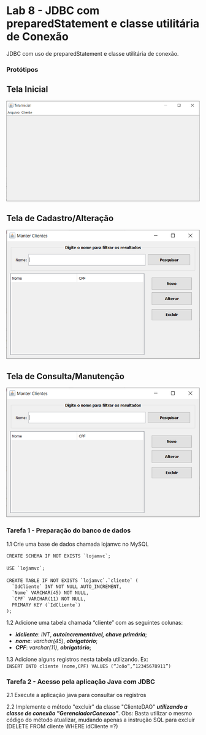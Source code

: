 # Lab 8 - JDBC com preparedStatement e classe utilitária de Conexão
JDBC com uso de preparedStatement e classe utilitária de conexão.

### Protótipos

## Tela Inicial
![JDBCPreparedStatement](prototipos/lab8_CRUD_JDBCPreparedStatement_Prototipo_telaInicial.png)

## Tela de Cadastro/Alteração
![JDBCPreparedStatement](prototipos/lab8_CRUD_JDBCPreparedStatement_Prototipo_ManterClientes.png)

## Tela de Consulta/Manutenção
![JDBCPreparedStatement](prototipos/lab8_CRUD_JDBCPreparedStatement_Prototipo_ManterClientes.png)


### Tarefa 1 - Preparação do banco de dados

1.1 Crie uma base de dados chamada lojamvc no MySQL

```
CREATE SCHEMA IF NOT EXISTS `lojamvc`;

USE `lojamvc`;

CREATE TABLE IF NOT EXISTS `lojamvc`.`cliente` (
  `IdCliente` INT NOT NULL AUTO_INCREMENT,
  `Nome` VARCHAR(45) NOT NULL,
  `CPF` VARCHAR(11) NOT NULL,
  PRIMARY KEY (`IdCliente`)
);

```

1.2 Adicione uma tabela chamada “cliente” com as seguintes colunas: 
* ***idcliente***: _INT_, ***autoincrementável, chave primária***;
* ***nome***: _varchar(45)_, ***obrigatório***;
* ***CPF***: _varchar(11)_, ***obrigatório***;

1.3 Adicione alguns registros nesta tabela utilizando. Ex: <br />
<code>INSERT INTO cliente (nome,CPF) VALUES (“João”,”12345678911”) </code>

### Tarefa 2 - Acesso pela aplicação Java com JDBC
2.1 Execute a aplicação java para consultar os registros

2.2 Implemente o método "excluir" da classe "ClienteDAO" ***utilizando a classe de conexão "GerenciadorConexao"***.
Obs: Basta utilizar o mesmo código do método atualizar, mudando apenas a instrução SQL para excluir (DELETE FROM cliente WHERE idCliente =?)
